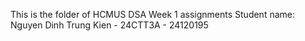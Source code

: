 This is the folder of HCMUS DSA Week 1 assignments
Student name: Nguyen Dinh Trung Kien - 24CTT3A - 24120195
